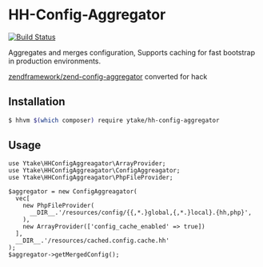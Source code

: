 # HH-Config-Aggregator

[![Build Status](https://travis-ci.org/ytake/hh-config-aggregator.svg?branch=master)](https://travis-ci.org/ytake/hh-config-aggregator)

Aggregates and merges configuration, Supports caching for fast bootstrap in production environments.

[zendframework/zend-config-aggregator](https://github.com/zendframework/zend-config-aggregator) converted for hack

## Installation

```bash
$ hhvm $(which composer) require ytake/hh-config-aggregator
```

## Usage

```hack
use Ytake\HHConfigAggreagator\ArrayProvider;
use Ytake\HHConfigAggreagator\ConfigAggreagator;
use Ytake\HHConfigAggreagator\PhpFileProvider;

$aggregator = new ConfigAggreagator(
  vec[
    new PhpFileProvider(
      __DIR__.'/resources/config/{{,*.}global,{,*.}local}.{hh,php}',
    ),
    new ArrayProvider(['config_cache_enabled' => true])
  ],
  __DIR__.'/resources/cached.config.cache.hh'
);
$aggregator->getMergedConfig();
```
